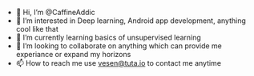 - 👋 Hi, I’m @CaffineAddic
- 👀 I’m interested in Deep learning, Android app development, anything cool like that 
- 🌱 I’m currently learning basics of unsupervised learning 
- 💞️ I’m looking to collaborate on anything which can provide me experiance or expand my horizons
- 📫 How to reach me use vesen@tuta.io to contact me anytime

<!---
CaffineAddic/CaffineAddic is a ✨ special ✨ repository because its `README.md` (this file) appears on your GitHub profile.
You can click the Preview link to take a look at your changes.
--->
